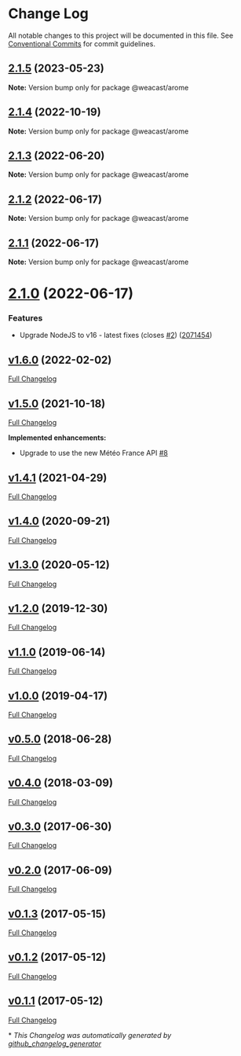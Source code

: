 # Change Log

All notable changes to this project will be documented in this file.
See [Conventional Commits](https://conventionalcommits.org) for commit guidelines.

## [2.1.5](https://github.com/weacast/weacast/compare/v2.1.4...v2.1.5) (2023-05-23)

**Note:** Version bump only for package @weacast/arome





## [2.1.4](https://github.com/weacast/weacast/compare/v2.1.3...v2.1.4) (2022-10-19)

**Note:** Version bump only for package @weacast/arome





## [2.1.3](https://github.com/weacast/weacast/compare/v2.1.2...v2.1.3) (2022-06-20)

**Note:** Version bump only for package @weacast/arome





## [2.1.2](https://github.com/weacast/weacast/compare/v2.1.1...v2.1.2) (2022-06-17)

**Note:** Version bump only for package @weacast/arome






## [2.1.1](https://github.com/weacast/weacast/compare/v2.1.0...v2.1.1) (2022-06-17)

**Note:** Version bump only for package @weacast/arome

# [2.1.0](https://github.com/weacast/weacast/compare/v2.0.3...v2.1.0) (2022-06-17)

### Features

* Upgrade NodeJS to v16 - latest fixes (closes [#2](https://github.com/weacast/weacast/issues/2)) ([2071454](https://github.com/weacast/weacast/commit/2071454415249f33ad16be37f5672606633250db))

## [v1.6.0](https://github.com/weacast/weacast-arome/tree/v1.6.0) (2022-02-02)

[Full Changelog](https://github.com/weacast/weacast-arome/compare/v1.5.0...v1.6.0)

## [v1.5.0](https://github.com/weacast/weacast-arome/tree/v1.5.0) (2021-10-18)

[Full Changelog](https://github.com/weacast/weacast-arome/compare/v1.4.1...v1.5.0)

**Implemented enhancements:**

- Upgrade to use the new Météo France API [\#8](https://github.com/weacast/weacast-arome/issues/8)

## [v1.4.1](https://github.com/weacast/weacast-arome/tree/v1.4.1) (2021-04-29)

[Full Changelog](https://github.com/weacast/weacast-arome/compare/v1.4.0...v1.4.1)

## [v1.4.0](https://github.com/weacast/weacast-arome/tree/v1.4.0) (2020-09-21)

[Full Changelog](https://github.com/weacast/weacast-arome/compare/v1.3.0...v1.4.0)

## [v1.3.0](https://github.com/weacast/weacast-arome/tree/v1.3.0) (2020-05-12)

[Full Changelog](https://github.com/weacast/weacast-arome/compare/v1.2.0...v1.3.0)

## [v1.2.0](https://github.com/weacast/weacast-arome/tree/v1.2.0) (2019-12-30)

[Full Changelog](https://github.com/weacast/weacast-arome/compare/v1.1.0...v1.2.0)

## [v1.1.0](https://github.com/weacast/weacast-arome/tree/v1.1.0) (2019-06-14)

[Full Changelog](https://github.com/weacast/weacast-arome/compare/v1.0.0...v1.1.0)

## [v1.0.0](https://github.com/weacast/weacast-arome/tree/v1.0.0) (2019-04-17)

[Full Changelog](https://github.com/weacast/weacast-arome/compare/v0.5.0...v1.0.0)

## [v0.5.0](https://github.com/weacast/weacast-arome/tree/v0.5.0) (2018-06-28)

[Full Changelog](https://github.com/weacast/weacast-arome/compare/v0.4.0...v0.5.0)

## [v0.4.0](https://github.com/weacast/weacast-arome/tree/v0.4.0) (2018-03-09)

[Full Changelog](https://github.com/weacast/weacast-arome/compare/v0.3.0...v0.4.0)

## [v0.3.0](https://github.com/weacast/weacast-arome/tree/v0.3.0) (2017-06-30)

[Full Changelog](https://github.com/weacast/weacast-arome/compare/v0.2.0...v0.3.0)

## [v0.2.0](https://github.com/weacast/weacast-arome/tree/v0.2.0) (2017-06-09)

[Full Changelog](https://github.com/weacast/weacast-arome/compare/v0.1.3...v0.2.0)

## [v0.1.3](https://github.com/weacast/weacast-arome/tree/v0.1.3) (2017-05-15)

[Full Changelog](https://github.com/weacast/weacast-arome/compare/v0.1.2...v0.1.3)

## [v0.1.2](https://github.com/weacast/weacast-arome/tree/v0.1.2) (2017-05-12)

[Full Changelog](https://github.com/weacast/weacast-arome/compare/v0.1.1...v0.1.2)

## [v0.1.1](https://github.com/weacast/weacast-arome/tree/v0.1.1) (2017-05-12)

[Full Changelog](https://github.com/weacast/weacast-arome/compare/6c9d24ef32eba009e8ee7f4abae54b64d735a955...v0.1.1)



\* *This Changelog was automatically generated by [github_changelog_generator](https://github.com/github-changelog-generator/github-changelog-generator)*
